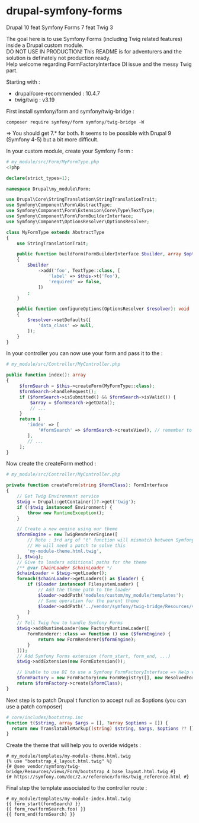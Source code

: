 # drupal-symfony-forms
Drupal 10 feat Symfony Forms 7 feat Twig 3

The goal here is to use Symfony Forms (including Twig related features) inside a Drupal custom module. \
DO NOT USE IN PRODUCTION! This README is for adventurers and the solution is definately not production ready. \
Help welcome regarding FormFactoryInterface DI issue and the messy Twig part.  

Starting with :
- drupal/core-recommended : 10.4.7
- twig/twig : v3.19

First install symfony/form and symfony/twig-bridge :
```shell
composer require symfony/form symfony/twig-bridge -W
```
=> You should get 7.* for both. It seems to be possible with Drupal 9 (Symfony 4-5) but a bit more difficult.

In your custom module, create your Symfony Form :
```php
# my_module/src/Form/MyFormType.php
<?php

declare(strict_types=1);

namespace Drupal\my_module\Form;

use Drupal\Core\StringTranslation\StringTranslationTrait;
use Symfony\Component\Form\AbstractType;
use Symfony\Component\Form\Extension\Core\Type\TextType;
use Symfony\Component\Form\FormBuilderInterface;
use Symfony\Component\OptionsResolver\OptionsResolver;

class MyFormType extends AbstractType
{
    use StringTranslationTrait;

    public function buildForm(FormBuilderInterface $builder, array $options): void
    {
        $builder
            ->add('foo', TextType::class, [
                'label' => $this->t('Foo'),
                'required' => false,
            ])
        ;
    }

    public function configureOptions(OptionsResolver $resolver): void
    {
        $resolver->setDefaults([
            'data_class' => null,
        ]);
    }
}
```

In your controller you can now use your form and pass it to the :
```php
# my_module/src/Controller/MyController.php

public function index(): array
{
     $formSearch = $this->createForm(MyFormType::class);
     $formSearch->handleRequest();
     if ($formSearch->isSubmitted() && $formSearch->isValid()) {
         $array = $formSearch->getData();
         // ...
     }
     return [
        'index' => [
            '#formSearch' => $formSearch->createView(), // remember to add this key in my_module.module
        ],
        // ...
     ]; 
}
```

Now create the createForm method :
```php
# my_module/src/Controller/MyController.php

private function createForm(string $formClass): FormInterface
{
    // Get Twig Environment service
    $twig = Drupal::getContainer()?->get('twig');
    if (!$twig instanceof Environment) {
        throw new RuntimeException();
    }

    // Create a new engine using our theme
    $formEngine = new TwigRendererEngine([
        // Note : 3rd arg of "t" function will mismatch between Symfony theme and Drupal
        // We will need a patch to solve this
        'my-module-theme.html.twig',
    ], $twig);
    // Give to loaders additional paths for the theme 
    /** @var ChainLoader $chainLoader */
    $chainLoader = $twig->getLoader();
    foreach($chainLoader->getLoaders() as $loader) {
        if ($loader instanceof FilesystemLoader) {
            // Add the theme path to the loader
            $loader->addPath('modules/custom/my_module/templates');
            // Same operation for the parent theme
            $loader->addPath('../vendor/symfony/twig-bridge/Resources/views/Form');
        }
    }
    // Tell Twig how to handle Symfony Forms
    $twig->addRuntimeLoader(new FactoryRuntimeLoader([
        FormRenderer::class => function () use ($formEngine) {
            return new FormRenderer($formEngine);
        }
    ]));
    // Add Symfony Forms extension (form_start, form_end, ...)
    $twig->addExtension(new FormExtension());

    // Unable to use DI to use a Symfony FormFactoryInterface => Help welcome
    $formFactory = new FormFactory(new FormRegistry([], new ResolvedFormTypeFactory()));
    return $formFactory->create($formClass);
}
```

Next step is to patch Drupal t function to accept null as $options (you can use a patch composer)
```php
# core/includes/bootstrap.inc
function t($string, array $args = [], ?array $options = []) {
  return new TranslatableMarkup((string) $string, $args, $options ?? []);
}
```

Create the theme that will help you to overide widgets :
```twig
# my_module/templates/my-module-theme.html.twig
{% use "bootstrap_4_layout.html.twig" %}
{# @see vendor/symfony/twig-bridge/Resources/views/Form/bootstrap_4_base_layout.html.twig #}
{# https://symfony.com/doc/2.x/reference/forms/twig_reference.html #}
```

Final step the template associated to the controller route :
```twig
# my_module/templates/my-module-index.html.twig
{{ form_start(formSearch) }}
{{ form_row(formSearch.foo) }}
{{ form_end(formSearch) }}
```


